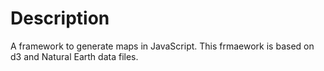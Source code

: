 # Description
A framework to generate maps in JavaScript. This frmaework is based on d3 and Natural Earth data files.